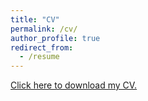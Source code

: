 ```yaml
---
title: "CV"
permalink: /cv/
author_profile: true
redirect_from:
  - /resume
---
```


<a href="../files/paper1.pdf"> Click here to download my CV. </a>

<object data="../files/paper1.pdf" height="100%" width="150%" type='application/pdf'></object>

